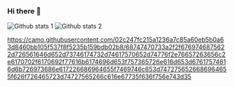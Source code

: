 ### Hi there 👋

<!--
**Yatzzzz/Yatzzzz** is a ✨ _special_ ✨ repository because its `README.md` (this file) appears on your GitHub profile.

Here are some ideas to get you started:

- 🔭 I’m currently working on ...
- 🌱 I’m currently learning ...
- 👯 I’m looking to collaborate on ...
- 🤔 I’m looking for help with ...
- 💬 Ask me about ...
- 📫 How to reach me: ...
- 😄 Pronouns: ...
- ⚡ Fun fact: ...
-->

![Github stats 1](https://github-readme-stats.vercel.app/api?username=Yatzzzz&show_icons=true&theme=gradient) 
![Github stats 2](https://github-readme-stats.vercel.app/api?username=Yatzzzz&show_icons=true&theme=radical)

https://camo.githubusercontent.com/02c247fc215a1236a7c85a60eb5b0a63d8460bb105f537f8f5235b159bdb02b8/68747470733a2f2f6769746875622d726561646d652d73746174732d74617570652d74776f2e76657263656c2e6170702f6170692f77616b6174696d653f757365726e616d653d67617574616d6b726973686e617226686964655f7469746c653d7472756526686964655f626f726465723d74727565266c616e67735f636f756e743d35
